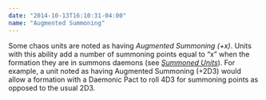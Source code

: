 ```yaml
---
date: "2014-10-13T16:10:31-04:00"
name: "Augmented Summoning"
---
```

Some chaos units are noted as having _Augmented Summoning (+x)_. Units with this ability add a number of summoning points equal to <q>x</q> when the formation they are in summons daemons (see [_Summoned Units_](#summoned-units)). For example, a unit noted as having Augmented Summoning (+2D3) would allow a formation with a Daemonic Pact to roll 4D3 for summoning points as opposed to the usual 2D3.